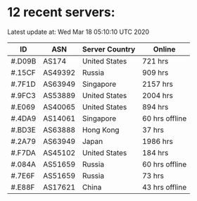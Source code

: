 # 12 recent servers:

Latest update at: Wed Mar 18 05:10:10 UTC 2020

| ID | ASN | Server Country | Online |
| -- | --- | -------------- | ------ |
| #.D09B | AS174 | United States | 721 hrs |
| #.15CF | AS49392 | Russia | 909 hrs |
| #.7F1D | AS63949 | Singapore | 2157 hrs |
| #.9FC3 | AS53889 | United States | 2004 hrs |
| #.E069 | AS40065 | United States | 894 hrs |
| #.4DA9 | AS14061 | Singapore | 60 hrs offline |
| #.BD3E | AS63888 | Hong Kong | 37 hrs |
| #.2A79 | AS63949 | Japan | 1986 hrs |
| #.F7DA | AS45102 | United States | 184 hrs |
| #.084A | AS51659 | Russia | 60 hrs offline |
| #.7E6F | AS51659 | Russia | 73 hrs |
| #.E88F | AS17621 | China | 43 hrs offline |

